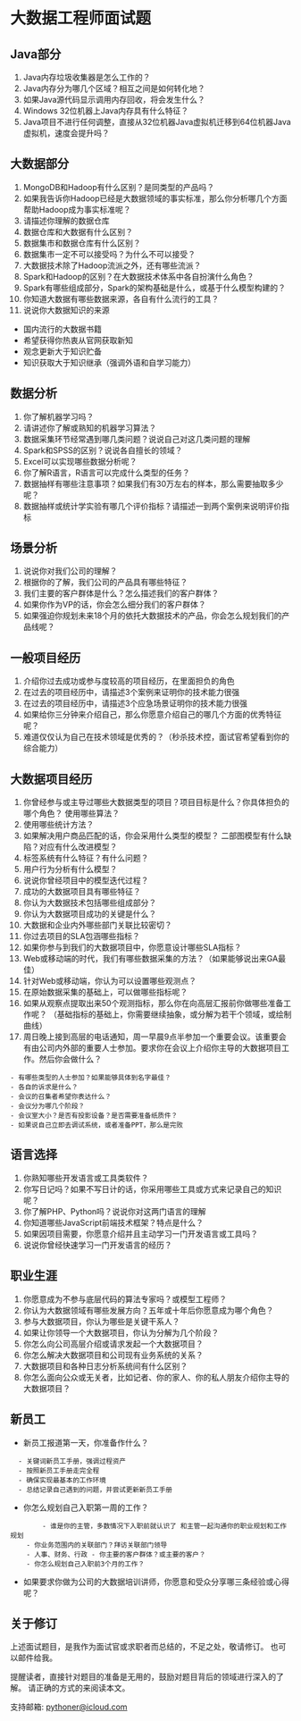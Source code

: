 # 大数据工程师面试题
## Java部分
1. Java内存垃圾收集器是怎么工作的？
2. Java内存分为哪几个区域？相互之间是如何转化地？
3. 如果Java源代码显示调用内存回收，将会发生什么？
4. Windows 32位机器上Java内存具有什么特征？
5. Java项目不进行任何调整，直接从32位机器Java虚拟机迁移到64位机器Java虚拟机，速度会提升吗？

## 大数据部分
1. MongoDB和Hadoop有什么区别？是同类型的产品吗？
2. 如果我告诉你Hadoop已经是大数据领域的事实标准，那么你分析哪几个方面帮助Hadoop成为事实标准呢？
3. 请描述你理解的数据仓库
4. 数据仓库和大数据有什么区别？
5. 数据集市和数据仓库有什么区别？
6. 数据集市一定不可以接受吗？为什么不可以接受？
7. 大数据技术除了Hadoop流派之外，还有哪些流派？
8. Spark和Hadoop的区别？在大数据技术体系中各自扮演什么角色？
9. Spark有哪些组成部分，Spark的架构基础是什么，或基于什么模型构建的？
10. 你知道大数据有哪些数据来源，各自有什么流行的工具？
11. 说说你大数据知识的来源
  - 国内流行的大数据书籍
  - 希望获得你热衷从官网获取新知
  - 观念更新大于知识贮备
  - 知识获取大于知识继承（强调外语和自学习能力）

## 数据分析
1. 你了解机器学习吗？
2. 请讲述你了解或熟知的机器学习算法？
3. 数据采集环节经常遇到哪几类问题？说说自己对这几类问题的理解
4. Spark和SPSS的区别？说说各自擅长的领域？
5. Excel可以实现哪些数据分析呢？
6. 你了解R语言，R语言可以完成什么类型的任务？
7. 数据抽样有哪些注意事项？如果我们有30万左右的样本，那么需要抽取多少呢？
8. 数据抽样或统计学实验有哪几个评价指标？请描述一到两个案例来说明评价指标

## 场景分析
1. 说说你对我们公司的理解？
2. 根据你的了解，我们公司的产品具有哪些特征？
3. 我们主要的客户群体是什么？怎么描述我们的客户群体？
4. 如果你作为VP的话，你会怎么细分我们的客户群体？
5. 如果强迫你规划未来18个月的依托大数据技术的产品，你会怎么规划我们的产品线呢？

## 一般项目经历
1. 介绍你过去成功或参与度较高的项目经历，在里面担负的角色
2. 在过去的项目经历中，请描述3个案例来证明你的技术能力很强
3. 在过去的项目经历中，请描述3个应急场景证明你的技术能力很强
4. 如果给你三分钟来介绍自己，那么你愿意介绍自己的哪几个方面的优秀特征呢？
5. 难道仅仅认为自己在技术领域是优秀的？（秒杀技术控，面试官希望看到你的综合能力）

## 大数据项目经历
1. 你曾经参与或主导过哪些大数据类型的项目？项目目标是什么？你具体担负的哪个角色？ 使用哪些算法？
2. 使用哪些统计方法？
3. 如果解决用户商品匹配的话，你会采用什么类型的模型？ 二部图模型有什么缺陷？对应有什么改进模型？
4. 标签系统有什么特征？有什么问题？
5. 用户行为分析有什么模型？
6. 说说你曾经项目中的模型迭代过程？
7. 成功的大数据项目具有哪些特征？
8. 你认为大数据技术包括哪些组成部分？
9. 你认为大数据项目成功的关键是什么？
10. 大数据和企业内外哪些部门关联比较密切？
11. 你过去项目的SLA包涵哪些指标？
12. 如果你参与到我们的大数据项目中，你愿意设计哪些SLA指标？
13. Web或移动端的时代，我们有哪些数据采集的方法？（如果能够说出来GA最佳）
14. 针对Web或移动端，你认为可以设置哪些观测点？
15. 在原始数据采集的基础上，可以做哪些指标呢？
16. 如果从观察点提取出来50个观测指标，那么你在向高层汇报前你做哪些准备工作呢？ （基础指标的基础上，你需要继续抽象，或分解为若干个领域，或绘制曲线）
17. 周日晚上接到高层的电话通知，周一早晨9点半参加一个重要会议。该重要会有由公司内外部的重要人士参加。要求你在会议上介绍你主导的大数据项目工作。然后你会做什么？

```
- 有哪些类型的人士参加？如果能够具体到名字最佳？
- 各自的诉求是什么？
- 会议的召集者希望你表达什么？
- 会议分为哪几个阶段？
- 会议室大小？是否有投影设备？是否需要准备纸质件？
- 如果说自己立即去调试系统，或者准备PPT，那么是完败
```

## 语言选择
1. 你熟知哪些开发语言或工具类软件？
2. 你写日记吗？如果不写日计的话，你采用哪些工具或方式来记录自己的知识呢？
3. 你了解PHP、Python吗？说说你对这两门语言的理解
4. 你知道哪些JavaScript前端技术框架？特点是什么？
5. 如果因项目需要，你愿意介绍并且主动学习一门开发语言或工具吗？
6. 说说你曾经快速学习一门开发语言的经历？

## 职业生涯
1. 你愿意成为不参与底层代码的算法专家吗？或模型工程师？
2. 你认为大数据领域有哪些发展方向？五年或十年后你愿意成为哪个角色？
3. 参与大数据项目，你认为哪些是关键干系人？
4. 如果让你领导一个大数据项目，你认为分解为几个阶段？
5. 你怎么向公司高层介绍或请求发起一个大数据项目？
6. 你怎么解决大数据项目和公司现有业务系统的关系？
7. 大数据项目和各种日志分析系统间有什么区别？
8. 你怎么面向公众或无关者，比如记者、你的家人、你的私人朋友介绍你主导的大数据项目？

## 新员工
- 新员工报道第一天，你准备作什么？

```
  - 关键词新员工手册，强调过程资产
  - 按照新员工手册走完全程
  - 确保实现最基本的工作环境
  - 总结记录自己遇到的问题，并尝试更新新员工手册
```

- 你怎么规划自己入职第一周的工作？

```
        - 谁是你的主管，多数情况下入职前就认识了 和主管一起沟通你的职业规划和工作规划
    - 你业务范围内的关联部门？拜访关联部门领导
    - 人事、财务、行政 - 你主要的客户群体？或主要的客户？
    - 你怎么规划自己入职前3个月的工作？
```

- 如果要求你做为公司的大数据培训讲师，你愿意和受众分享哪三条经验或心得呢？

## 关于修订
上述面试题目，是我作为面试官或求职者而总结的，不足之处，敬请修订。 也可以邮件给我。

提醒读者，直接针对题目的准备是无用的，鼓励对题目背后的领域进行深入的了解。 请正确的方式的来阅读本文。

支持邮箱: pythoner@icloud.com

